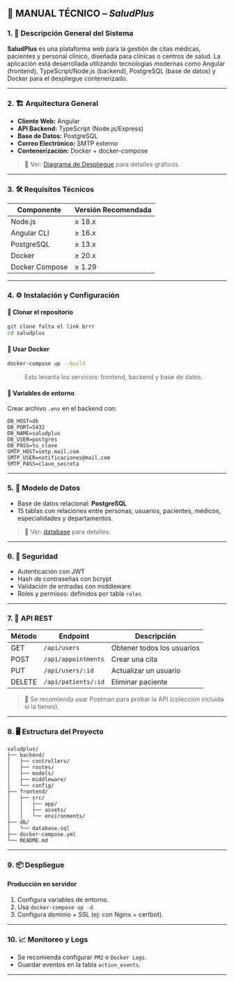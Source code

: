 ## 📘 MANUAL TÉCNICO – *SaludPlus*

### 1. 🧾 Descripción General del Sistema

**SaludPlus** es una plataforma web para la gestión de citas médicas, pacientes y personal clínico, diseñada para clínicas o centros de salud. La aplicación está desarrollada utilizando tecnologías modernas como Angular (frontend), TypeScript/Node.js (backend), PostgreSQL (base de datos) y Docker para el despliegue contenerizado.

---

### 2. 🏗️ Arquitectura General

- **Cliente Web:** Angular
- **API Backend:** TypeScript (Node.js/Express)
- **Base de Datos:** PostgreSQL
- **Correo Electrónico:** SMTP externo
- **Contenerización:** Docker + docker-compose

> 📌 Ver: [Diagrama de Despliegue](../diagramas/despliegue.md) para detalles gráficos.

---

### 3. 🛠️ Requisitos Técnicos

| Componente     | Versión Recomendada     |
|----------------|-------------------------|
| Node.js        | ≥ 18.x                  |
| Angular CLI    | ≥ 16.x                  |
| PostgreSQL     | ≥ 13.x                  |
| Docker         | ≥ 20.x                  |
| Docker Compose | ≥ 1.29                  |

---

### 4. ⚙️ Instalación y Configuración

#### 📂 Clonar el repositorio
```bash
git clone falta el link brrr
cd saludplus
```

#### 🐳 Usar Docker
```bash
docker-compose up --build
```

> Esto levanta los servicios: frontend, backend y base de datos.

#### 🔐 Variables de entorno
Crear archivo `.env` en el backend con:
```env
DB_HOST=db
DB_PORT=5432
DB_NAME=saludplus
DB_USER=postgres
DB_PASS=tu_clave
SMTP_HOST=smtp.mail.com
SMTP_USER=notificaciones@mail.com
SMTP_PASS=clave_secreta
```

---

### 5. 🧾 Modelo de Datos

- Base de datos relacional: **PostgreSQL**
- 15 tablas con relaciones entre personas, usuarios, pacientes, médicos, especialidades y departamentos.

> 📌 Ver: [database](../diagramas/modelo_datos.md) para detalles.

---

### 6. 🔐 Seguridad

- Autenticación con JWT
- Hash de contraseñas con bcrypt
- Validación de entradas con middleware
- Roles y permisos: definidos por tabla `roles`

---

### 7. 📡 API REST

| Método | Endpoint              | Descripción                   |
|--------|------------------------|-------------------------------|
| GET    | `/api/users`          | Obtener todos los usuarios    |
| POST   | `/api/appointments`   | Crear una cita                |
| PUT    | `/api/users/:id`      | Actualizar un usuario         |
| DELETE | `/api/patients/:id`   | Eliminar paciente             |

> 📌 Se recomienda usar Postman para probar la API (colección incluida si la tienes).

---

### 8. 🖥️ Estructura del Proyecto

```
saludplus/
├── backend/
│   ├── controllers/
│   ├── routes/
│   ├── models/
│   ├── middleware/
│   └── config/
├── frontend/
│   ├── src/
│   │   ├── app/
│   │   ├── assets/
│   │   └── environments/
├── db/
│   └── database.sql
├── docker-compose.yml
└── README.md
```

---

### 9. 📦 Despliegue

#### Producción en servidor
1. Configura variables de entorno.
2. Usa `docker-compose up -d`.
3. Configura dominio + SSL (ej: con Nginx + certbot).

---

### 10. 📈 Monitoreo y Logs

- Se recomienda configurar `PM2` o `Docker Logs`.
- Guardar eventos en la tabla `action_events`.

---